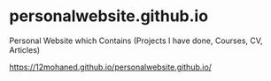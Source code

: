 # personalwebsite.github.io
Personal Website which Contains (Projects I have done, Courses, CV, Articles)


https://12mohaned.github.io/personalwebsite.github.io/
